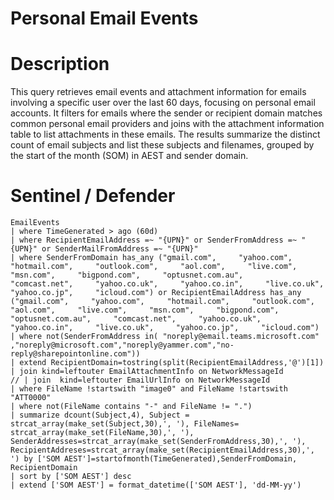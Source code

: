 # Personal Email Events

# Description
This query retrieves email events and attachment information for emails involving a specific user over the last 60 days, focusing on personal email accounts. It filters for emails where the sender or recipient domain matches common personal email providers and joins with the attachment information table to list attachments in these emails. The results summarize the distinct count of email subjects and list these subjects and filenames, grouped by the start of the month (SOM) in AEST and sender domain.

# Sentinel / Defender
```kql
EmailEvents
| where TimeGenerated > ago (60d)
| where RecipientEmailAddress =~ "{UPN}" or SenderFromAddress =~ "{UPN}" or SenderMailFromAddress =~ "{UPN}"
| where SenderFromDomain has_any ("gmail.com",     "yahoo.com",     "hotmail.com",     "outlook.com",     "aol.com",     "live.com",     "msn.com",     "bigpond.com",     "optusnet.com.au",     "comcast.net",     "yahoo.co.uk",     "yahoo.co.in",     "live.co.uk",     "yahoo.co.jp",     "icloud.com") or RecipientEmailAddress has_any ("gmail.com",     "yahoo.com",     "hotmail.com",     "outlook.com",     "aol.com",     "live.com",     "msn.com",     "bigpond.com",     "optusnet.com.au",     "comcast.net",     "yahoo.co.uk",     "yahoo.co.in",     "live.co.uk",     "yahoo.co.jp",     "icloud.com")
| where not(SenderFromAddress in( "noreply@email.teams.microsoft.com" ,"noreply@microsoft.com","noreply@yammer.com","no-reply@sharepointonline.com"))
| extend RecipientDomain=tostring(split(RecipientEmailAddress,'@')[1])
| join kind=leftouter EmailAttachmentInfo on NetworkMessageId
// | join  kind=leftouter EmailUrlInfo on NetworkMessageId
| where FileName !startswith "image0" and FileName !startswith "ATT0000"
| where not(FileName contains "-" and FileName != ".")
| summarize dcount(Subject,4), Subject = strcat_array(make_set(Subject,30),', '), FileNames= strcat_array(make_set(FileName,30),', '), SenderAddresses=strcat_array(make_set(SenderFromAddress,30),', '), RecipientAddreses=strcat_array(make_set(RecipientEmailAddress,30),', ') by ['SOM AEST']=startofmonth(TimeGenerated),SenderFromDomain, RecipientDomain
| sort by ['SOM AEST'] desc 
| extend ['SOM AEST'] = format_datetime(['SOM AEST'], 'dd-MM-yy')
```
